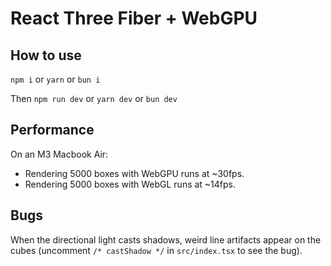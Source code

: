 # React Three Fiber + WebGPU

## How to use

`npm i` or `yarn` or `bun i`

Then `npm run dev` or `yarn dev` or `bun dev`

## Performance

On an M3 Macbook Air:

- Rendering 5000 boxes with WebGPU runs at ~30fps.
- Rendering 5000 boxes with WebGL runs at ~14fps.

## Bugs

When the directional light casts shadows, weird line artifacts appear on the cubes (uncomment `/* castShadow */` in `src/index.tsx` to see the bug).

